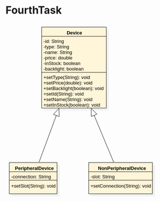 # FourthTask

<svg version="1.1" xmlns="http://www.w3.org/2000/svg" xmlns:xlink="http://www.w3.org/1999/xlink" width="409.3916015625" height="473"><defs/><g transform="translate(-230,-94) scale(1,1)"><rect fill="#C0C0C0" stroke="none" x="335" y="111" width="176" height="220" opacity="0.2"/></g><g transform="translate(-230,-94) scale(1,1)"><rect fill="#fff5d8" stroke="none" x="328" y="104" width="176" height="220"/></g><g transform="translate(-230,-94) scale(1,1)"><path fill="none" stroke="#000000" d="M 328 104 L 504 104 L 504 324 L 328 324 L 328 104 Z Z" stroke-miterlimit="10"/></g><g transform="translate(-230,-94) scale(1,1)"><path fill="none" stroke="#000000" d="M 328 129 L 504 129" stroke-miterlimit="10"/></g><g transform="translate(-230,-94) scale(1,1)"><path fill="none" stroke="#000000" d="M 328 227 L 504 227" stroke-miterlimit="10"/></g><g transform="translate(-230,-94) scale(1,1)"><g><path fill="none" stroke="none"/><text fill="#000000" stroke="none" font-family="Arial" font-size="13px" font-style="normal" font-weight="bold" text-decoration="none" x="396.1318359375" y="123.5">Device</text></g></g><g transform="translate(-230,-94) scale(1,1)"><g><path fill="none" stroke="none"/><text fill="#000000" stroke="none" font-family="Arial" font-size="13px" font-style="normal" font-weight="normal" text-decoration="none" x="333" y="146.5">-id: String</text></g></g><g transform="translate(-230,-94) scale(1,1)"><g><path fill="none" stroke="none"/><text fill="#000000" stroke="none" font-family="Arial" font-size="13px" font-style="normal" font-weight="normal" text-decoration="none" x="333" y="161.5">-type: String</text></g></g><g transform="translate(-230,-94) scale(1,1)"><g><path fill="none" stroke="none"/><text fill="#000000" stroke="none" font-family="Arial" font-size="13px" font-style="normal" font-weight="normal" text-decoration="none" x="333" y="176.5">-name: String</text></g></g><g transform="translate(-230,-94) scale(1,1)"><g><path fill="none" stroke="none"/><text fill="#000000" stroke="none" font-family="Arial" font-size="13px" font-style="normal" font-weight="normal" text-decoration="none" x="333" y="191.5">-price: double</text></g></g><g transform="translate(-230,-94) scale(1,1)"><g><path fill="none" stroke="none"/><text fill="#000000" stroke="none" font-family="Arial" font-size="13px" font-style="normal" font-weight="normal" text-decoration="none" x="333" y="206.5">-inStock: boolean</text></g></g><g transform="translate(-230,-94) scale(1,1)"><g><path fill="none" stroke="none"/><text fill="#000000" stroke="none" font-family="Arial" font-size="13px" font-style="normal" font-weight="normal" text-decoration="none" x="333" y="221.5">-backlight: boolean</text></g></g><g transform="translate(-230,-94) scale(1,1)"><g><path fill="none" stroke="none"/><text fill="#000000" stroke="none" font-family="Arial" font-size="13px" font-style="normal" font-weight="normal" text-decoration="none" x="333" y="244.5">+setType(String): void</text></g></g><g transform="translate(-230,-94) scale(1,1)"><g><path fill="none" stroke="none"/><text fill="#000000" stroke="none" font-family="Arial" font-size="13px" font-style="normal" font-weight="normal" text-decoration="none" x="333" y="259.5">+setPrice(double): void</text></g></g><g transform="translate(-230,-94) scale(1,1)"><g><path fill="none" stroke="none"/><text fill="#000000" stroke="none" font-family="Arial" font-size="13px" font-style="normal" font-weight="normal" text-decoration="none" x="333" y="274.5">+setBacklight(boolean): void</text></g></g><g transform="translate(-230,-94) scale(1,1)"><g><path fill="none" stroke="none"/><text fill="#000000" stroke="none" font-family="Arial" font-size="13px" font-style="normal" font-weight="normal" text-decoration="none" x="333" y="289.5">+setId(String): void</text></g></g><g transform="translate(-230,-94) scale(1,1)"><g><path fill="none" stroke="none"/><text fill="#000000" stroke="none" font-family="Arial" font-size="13px" font-style="normal" font-weight="normal" text-decoration="none" x="333" y="304.5">+setName(String): void</text></g></g><g transform="translate(-230,-94) scale(1,1)"><g><path fill="none" stroke="none"/><text fill="#000000" stroke="none" font-family="Arial" font-size="13px" font-style="normal" font-weight="normal" text-decoration="none" x="333" y="319.5">+setInStock(boolean): void</text></g></g><g transform="translate(-230,-94) scale(1,1)"><rect fill="#C0C0C0" stroke="none" x="247" y="479" width="130.0244140625" height="85" opacity="0.2"/></g><g transform="translate(-230,-94) scale(1,1)"><rect fill="#fff5d8" stroke="none" x="240" y="472" width="130.0244140625" height="85"/></g><g transform="translate(-230,-94) scale(1,1)"><path fill="none" stroke="#000000" d="M 240 472 L 370.0244140625 472 L 370.0244140625 557 L 240 557 L 240 472 Z Z" stroke-miterlimit="10"/></g><g transform="translate(-230,-94) scale(1,1)"><path fill="none" stroke="#000000" d="M 240 497 L 370.0244140625 497" stroke-miterlimit="10"/></g><g transform="translate(-230,-94) scale(1,1)"><path fill="none" stroke="#000000" d="M 240 520 L 370.0244140625 520" stroke-miterlimit="10"/></g><g transform="translate(-230,-94) scale(1,1)"><g><path fill="none" stroke="none"/><text fill="#000000" stroke="none" font-family="Arial" font-size="13px" font-style="normal" font-weight="bold" text-decoration="none" x="255.516357421875" y="491.5">PeripheralDevice</text></g></g><g transform="translate(-230,-94) scale(1,1)"><g><path fill="none" stroke="none"/><text fill="#000000" stroke="none" font-family="Arial" font-size="13px" font-style="normal" font-weight="normal" text-decoration="none" x="245" y="514.5">-connection: String</text></g></g><g transform="translate(-230,-94) scale(1,1)"><g><path fill="none" stroke="none"/><text fill="#000000" stroke="none" font-family="Arial" font-size="13px" font-style="normal" font-weight="normal" text-decoration="none" x="245" y="539.5">+setSlot(String): void</text></g></g><g transform="translate(-230,-94) scale(1,1)"><rect fill="#C0C0C0" stroke="none" x="463" y="479" width="173.3916015625" height="85" opacity="0.2"/></g><g transform="translate(-230,-94) scale(1,1)"><rect fill="#fff5d8" stroke="none" x="456" y="472" width="173.3916015625" height="85"/></g><g transform="translate(-230,-94) scale(1,1)"><path fill="none" stroke="#000000" d="M 456 472 L 629.3916015625 472 L 629.3916015625 557 L 456 557 L 456 472 Z Z" stroke-miterlimit="10"/></g><g transform="translate(-230,-94) scale(1,1)"><path fill="none" stroke="#000000" d="M 456 497 L 629.3916015625 497" stroke-miterlimit="10"/></g><g transform="translate(-230,-94) scale(1,1)"><path fill="none" stroke="#000000" d="M 456 520 L 629.3916015625 520" stroke-miterlimit="10"/></g><g transform="translate(-230,-94) scale(1,1)"><g><path fill="none" stroke="none"/><text fill="#000000" stroke="none" font-family="Arial" font-size="13px" font-style="normal" font-weight="bold" text-decoration="none" x="481.27587890625" y="491.5">NonPeripheralDevice</text></g></g><g transform="translate(-230,-94) scale(1,1)"><g><path fill="none" stroke="none"/><text fill="#000000" stroke="none" font-family="Arial" font-size="13px" font-style="normal" font-weight="normal" text-decoration="none" x="461" y="514.5">-slot: String</text></g></g><g transform="translate(-230,-94) scale(1,1)"><g><path fill="none" stroke="none"/><text fill="#000000" stroke="none" font-family="Arial" font-size="13px" font-style="normal" font-weight="normal" text-decoration="none" x="461" y="539.5">+setConnection(String): void</text></g></g><g transform="translate(-230,-94) scale(1,1)"><path fill="none" stroke="#000000" d="M 321 471 L 375 325" stroke-miterlimit="10"/></g><g transform="translate(-230,-94) scale(1,1)"><path fill="#FFFFFF" stroke="none" d="M 375.84546425183896 346.98374832004004 L 375 325 L 360.05297599272745 341.1426910187248"/></g><g transform="translate(-230,-94) scale(1,1)"><path fill="none" stroke="#000000" d="M 375.84546425183896 346.98374832004004 L 375 325 L 360.05297599272745 341.1426910187248 L 375.84546425183896 346.98374832004004" stroke-miterlimit="10"/></g><g transform="translate(-230,-94) scale(1,1)"><path fill="none" stroke="#000000" d="M 524 471 L 463 325" stroke-miterlimit="10"/></g><g transform="translate(-230,-94) scale(1,1)"><path fill="#FFFFFF" stroke="none" d="M 478.60394582132994 340.50860647527685 L 463 325 L 463.06741509810803 346.9998967089518"/></g><g transform="translate(-230,-94) scale(1,1)"><path fill="none" stroke="#000000" d="M 478.60394582132994 340.50860647527685 L 463 325 L 463.06741509810803 346.9998967089518 L 478.60394582132994 340.50860647527685" stroke-miterlimit="10"/></g></g></svg>
